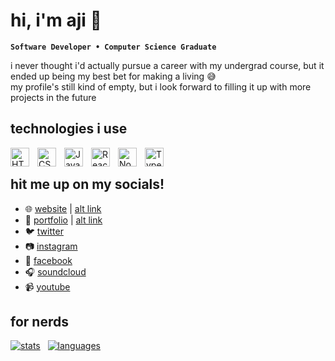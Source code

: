 # hi, i'm aji 👋
**`Software Developer • Computer Science Graduate`**

i never thought i'd actually pursue a career with my undergrad course, but it ended up being my best bet for making a living 😅<br />
my profile's still kind of empty, but i look forward to filling it up with more projects in the future

## technologies i use
<a href="https://html.com/html5/" target="_blank"><img align="left" alt="HTML" width="30px" style="padding-right:10px;" src="https://cdn.jsdelivr.net/gh/devicons/devicon/icons/html5/html5-plain.svg" /></a>
<a href="https://web.dev/learn/css/" target="_blank"><img align="left" alt="CSS" width="30px" style="padding-right:10px;" src="https://cdn.jsdelivr.net/gh/devicons/devicon/icons/css3/css3-plain.svg" /></a>
<a href="https://www.javascript.com" target="_blank"><img align="left" alt="JavaScript" width="30px" style="padding-right:10px;" src="https://cdn.jsdelivr.net/gh/devicons/devicon/icons/javascript/javascript-plain.svg" /></a>
<a href="https://reactjs.org/" target="_blank"><img align="left" alt="React" width="30px" style="padding-right:10px;" src="https://cdn.jsdelivr.net/gh/devicons/devicon/icons/react/react-original.svg" /></a>
<a href="https://nodejs.org" target="_blank"><img align="left" alt="NodeJS" width="30px" style="padding-right:10px;" src="https://cdn.jsdelivr.net/gh/devicons/devicon/icons/nodejs/nodejs-original.svg" /></a>
<a href="https://www.typescriptlang.org" target="_blank"><img align="left" alt="TypeScript" width="30px" style="padding-right:10px;" src="https://cdn.jsdelivr.net/gh/devicons/devicon/icons/typescript/typescript-plain.svg" /></a>
<br />

## hit me up on my socials!
- 🌐 <a href ="https://ajiporter.fr.to">website</a> | <a href ="https://ajimaglanque.github.io">alt link</a>
- 📂 <a href ="https://portfolio.ajiporter.fr.to">portfolio</a> | <a href ="https://ajimaglanque.github.io/portfolio">alt link</a>
- 🐦 <a href="https://twitter.com/ajiporter">twitter</a>
- 📷 <a href="https://instagram.com/ajiporter">instagram</a>
- 📱 <a href="https://fb.com/ajimaglanque">facebook</a>
- 🎧 <a href="https://soundcloud.com/ajimaglanque">soundcloud</a>
- 📹 <a href="https://youtube.com/users/sarahmaglanque">youtube</a>

## for nerds
[![stats](https://github-readme-stats-sigma-five.vercel.app/api?username=ajimaglanque&show_icons=true&theme=react&count_private=true&hide=stars,issues&show_icons=true&include_all_commits=true&custom_title=aji%27s%20stats)](https://github.com/ajimaglanque?tab=repositories)
&nbsp;
[![languages](https://github-readme-stats-sigma-five.vercel.app/api/top-langs/?username=ajimaglanque&theme=react&layout=compact&custom_title=most%20used%20languages)](https://github.com/ajimaglanque?tab=repositories)
<!--
**ajimaglanque/ajimaglanque** is a ✨ _special_ ✨ repository because its `README.md` (this file) appears on your GitHub profile.

Here are some ideas to get you started:

- 🔭 I’m currently working on ...
- 🌱 I’m currently learning ...
- 👯 I’m looking to collaborate on ...
- 🤔 I’m looking for help with ...
- 💬 Ask me about ...
- 📫 How to reach me: ...
- 😄 Pronouns: ...
- ⚡ Fun fact: ...
-->
